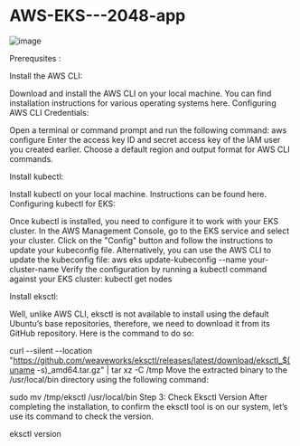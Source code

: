 # AWS-EKS---2048-app

![image](https://github.com/anujatsamuel/AWS-EKS---2048-app/assets/138687534/bce9b8c7-aa34-49b5-b611-c64fc65405dd)

Prerequsites :

Install the AWS CLI:

Download and install the AWS CLI on your local machine. You can find installation instructions for various operating systems here.
Configuring AWS CLI Credentials:

Open a terminal or command prompt and run the following command:
aws configure
Enter the access key ID and secret access key of the IAM user you created earlier.
Choose a default region and output format for AWS CLI commands.

Install kubectl:

Install kubectl on your local machine. Instructions can be found here.
Configuring kubectl for EKS:

Once kubectl is installed, you need to configure it to work with your EKS cluster.
In the AWS Management Console, go to the EKS service and select your cluster.
Click on the "Config" button and follow the instructions to update your kubeconfig file. Alternatively, you can use the AWS CLI to update the kubeconfig file:
aws eks update-kubeconfig --name your-cluster-name
Verify the configuration by running a kubectl command against your EKS cluster:
kubectl get nodes

Install eksctl:

Well, unlike AWS CLI, eksctl is not available to install using the default Ubuntu’s base repositories, therefore, we need to download it from its GitHub repository. Here is the command to do so:

curl --silent --location "https://github.com/weaveworks/eksctl/releases/latest/download/eksctl_$(uname -s)_amd64.tar.gz" | tar xz -C /tmp
Move the extracted binary to the /usr/local/bin directory using the following command:

sudo mv /tmp/eksctl /usr/local/bin
Step 3: Check Eksctl Version
After completing the installation, to confirm the eksctl tool is on our system, let’s use its command to check the version.

eksctl version



